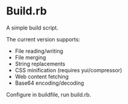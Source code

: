 # Build.rb

A simple build script.

The current version supports:

* File reading/writing
* File merging
* String replacements
* CSS minification (requires yui/compressor)
* Web content fetching
* Base64 encoding/decoding

Configure in buildfile, run build.rb.